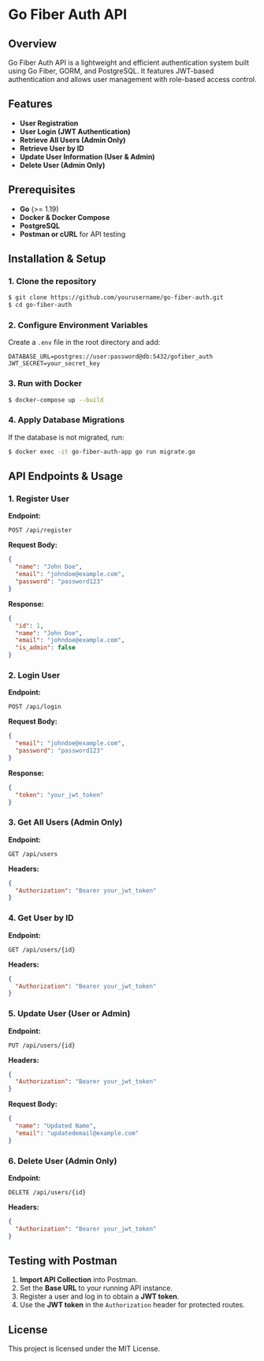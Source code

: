 # Go Fiber Auth API

## Overview
Go Fiber Auth API is a lightweight and efficient authentication system built using Go Fiber, GORM, and PostgreSQL. It features JWT-based authentication and allows user management with role-based access control.

## Features
- **User Registration**
- **User Login (JWT Authentication)**
- **Retrieve All Users (Admin Only)**
- **Retrieve User by ID**
- **Update User Information (User & Admin)**
- **Delete User (Admin Only)**

## Prerequisites
- **Go** (>= 1.19)
- **Docker & Docker Compose**
- **PostgreSQL**
- **Postman or cURL** for API testing

## Installation & Setup

### 1. Clone the repository
```sh
$ git clone https://github.com/yourusername/go-fiber-auth.git
$ cd go-fiber-auth
```

### 2. Configure Environment Variables
Create a `.env` file in the root directory and add:
```env
DATABASE_URL=postgres://user:password@db:5432/gofiber_auth
JWT_SECRET=your_secret_key
```

### 3. Run with Docker
```sh
$ docker-compose up --build
```

### 4. Apply Database Migrations
If the database is not migrated, run:
```sh
$ docker exec -it go-fiber-auth-app go run migrate.go
```

## API Endpoints & Usage

### 1. Register User
**Endpoint:**
```http
POST /api/register
```
**Request Body:**
```json
{
  "name": "John Doe",
  "email": "johndoe@example.com",
  "password": "password123"
}
```
**Response:**
```json
{
  "id": 1,
  "name": "John Doe",
  "email": "johndoe@example.com",
  "is_admin": false
}
```

### 2. Login User
**Endpoint:**
```http
POST /api/login
```
**Request Body:**
```json
{
  "email": "johndoe@example.com",
  "password": "password123"
}
```
**Response:**
```json
{
  "token": "your_jwt_token"
}
```

### 3. Get All Users (Admin Only)
**Endpoint:**
```http
GET /api/users
```
**Headers:**
```json
{
  "Authorization": "Bearer your_jwt_token"
}
```

### 4. Get User by ID
**Endpoint:**
```http
GET /api/users/{id}
```
**Headers:**
```json
{
  "Authorization": "Bearer your_jwt_token"
}
```

### 5. Update User (User or Admin)
**Endpoint:**
```http
PUT /api/users/{id}
```
**Headers:**
```json
{
  "Authorization": "Bearer your_jwt_token"
}
```
**Request Body:**
```json
{
  "name": "Updated Name",
  "email": "updatedemail@example.com"
}
```

### 6. Delete User (Admin Only)
**Endpoint:**
```http
DELETE /api/users/{id}
```
**Headers:**
```json
{
  "Authorization": "Bearer your_jwt_token"
}
```

## Testing with Postman
1. **Import API Collection** into Postman.
2. Set the **Base URL** to your running API instance.
3. Register a user and log in to obtain a **JWT token**.
4. Use the **JWT token** in the `Authorization` header for protected routes.

## License
This project is licensed under the MIT License.

